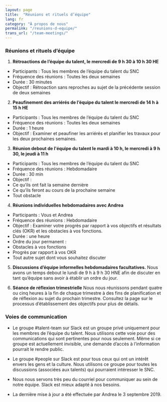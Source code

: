 ```yaml
---
layout: page
title:  "Réunions et rituels d’équipe"
lang: fr
category: "À propos de nous"
permalink: "/reunions-d-equipe/"
trans_url: "/team-meetings/"
---
```


### Réunions et rituels d’équipe

1. **Rétroactions de l’équipe du talent, le mercredi de 9 h 30 à 10 h 30 HE**
* Participants : Tous les membres de l’équipe du talent du SNC
* Fréquence des réunions : Toutes les deux semaines
* Durée : 30 minutes
* Objectif : Rétroaction sans reproches au sujet de la précédente session de deux semaines

2. **Peaufinement des arriérés de l’équipe du talent le mercredi de 14 h à 15 h HE**
* Participants : Tous les membres de l’équipe du talent du SNC
* Fréquence des réunions : Toutes les deux semaines
* Durée : 1 heure
* Objectif : Examiner et peaufiner les arriérés et planifier les travaux pour les deux prochaines semaines.

3. **Réunion debout de l'équipe du talent le mardi à 10 h, le mercredi à 9 h 30, le jeudi à 11 h**
* Participants : Tous les membres de l’équipe du talent du SNC
* Fréquence des réunions : Hebdomadaire
* Durée : 30 min
* Objectif :
 * Ce qu’ils ont fait la semaine dernière
 * Ce qu’ils feront au cours de la prochaine semaine
 * Tout obstacle

4. **Réunions individuelles hebdomadaires avec Andrea**
* Participants : Vous et Andrea
* Fréquence des réunions : Hebdomadaire
* Objectif : Examiner votre progrès par rapport à vos objectifs et résultats clés (OKR) et les obstacles à vos fonctions.
* Durée : une heure
* Ordre du jour permanent :
 * Obstacles à vos fonctions
 * Progrès par rapport à vos OKR
 * Tout autre sujet dont vous souhaitez discuter

5. **Discussions d’équipe informelles hebdomadaires facultatives.** Nous avons un temps debout le lundi de 9 h à 9 h 30 HNE afin de discuter en tant qu’équipe sans avoir à établir un ordre du jour.

6. **Séance de réflexion trimestrielle** Nous nous réunissons pendant quatre ou cinq heures à la fin de chaque trimestre à des fins de planification et de réflexion au sujet du prochain trimestre. Consultez la page sur le processus d’établissement des objectifs pour plus de détails.

### Voies de communication

* Le groupe #talent-team sur Slack est un groupe privé uniquement pour les membres de l’équipe du talent. Nous utilisons cette voie pour des communications qui sont pertinentes pour nous seulement. Même si ce groupe est actuellement invisible, une demande d’accès à l’information pourrait le rendre public.

* Le groupe #people sur Slack est pour tous ceux qui ont un intérêt envers les gens et la culture. Nous utilisons ce groupe pour toutes les discussions (associées aux talents) qui pourraient intéresser le SNC.

* Nous nous servons très peu du courriel pour communiquer au sein de notre équipe. Slack est mieux adapté à nos besoins.


- La dernière mise à jour a été effectuée par Andrea le 3 septembre 2019.





